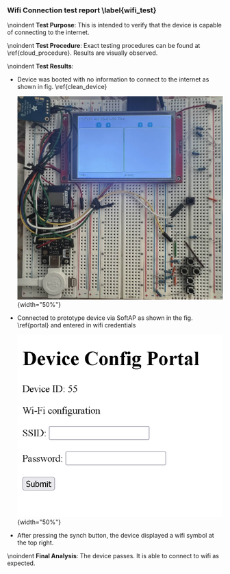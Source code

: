 ### Wifi Connection test report \label{wifi_test}
\noindent
**Test Purpose**:
This is intended to verify that the device is capable of connecting to the internet.

\noindent
**Test Procedure**:
Exact testing procedures can be found at \ref{cloud_procedure}. Results are visually observed.

\noindent
**Test Results**:

- Device was booted with no information to connect to the internet as shown in fig. \ref{clean_device}
    
    ![Clean device with no schedule info \label{clean_device}](test_images/cloud_6.jpg){width="50%"}

- Connected to prototype device via SoftAP as shown in the fig. \ref{portal} and entered in wifi credentials

    ![Captive Portal \label{portal}](test_images/cloud_3.png){width="50%"}

- After pressing the synch button, the device displayed a wifi symbol at the top right.

\noindent
**Final Analysis**:
The device passes. It is able to connect to wifi as expected.
